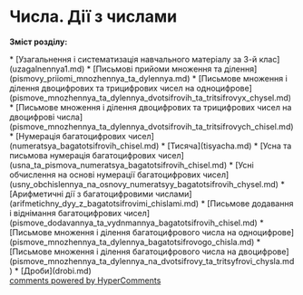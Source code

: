 <div id="hypercomments_widget" class="js-hypercomments-widget invisible"></div>

# Числа. Дії з числами
<p><b>Зміст розділу:</b></p>
   * [Узагальнення і систематизація навчального матеріалу за 3-й клас](uzagalnennya1.md)
   * [Письмові прийоми множення та ділення](pismovy_priiomi_mnozhennya_ta_dylennya.md)
       * [Письмове множення і ділення двоцифрових та трицифрових чисел на одноцифрове](pismove_mnozhennya_ta_dylennya_dvotsifrovih_ta_tritsifrovyx_chysel.md)
       * [Письмове множення і ділення двоцифрових та трицифрових чисел на двоцифрові числа](pismove_mnozhennya_ta_dylennya_dvotsifrovih_ta_tritsifrovych_chisel.md)
   * [Нумерація багатоцифрових чисел](numeratsya_bagatotsifrovih_chisel.md)
       * [Тисяча](tisyacha.md)
       * [Усна та письмова нумерація багатоцифрових чисел](usna_ta_pismova_numeratsya_bagatotsifrovih_chisel.md)
       * [Усні обчислення на основі нумерації багатоцифрових чисел](usny_obchislennya_na_osnovy_numeratsyy_bagatotsifrovih_chysel.md)
   * [Арифметичні дії з багатоцифровими числами](arifmetichny_dyy_z_bagatotsifrovimi_chislami.md)
       * [Письмове додавання і віднімання багатоцифрових чисел](pismove_dodavannya_ta_vydnmannya_bagatotsifrovih_chisel.md)
       * [Письмове множення і ділення  багатоцифрового числа на одноцифрове](pismove_mnozhennya_ta_dylennya_bagatotsifrovogo_chisla.md)
       * [Письмове множення і ділення багатоцифрового числа на двоцифрове](pismove_mnozhennya_ta_dylennya_na_dvotsifrovy_ta_tritsyfrovi_chysla.md)
   * [Дроби](drobi.md)

<div class="js-hypercomments-container">
    <a href="http://hypercomments.com" class="hc-link" title="comments widget">comments powered by HyperComments</a>
</div>